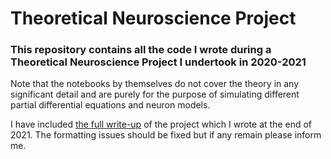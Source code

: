 # Theoretical Neuroscience Project

### This repository contains all the code I wrote during a Theoretical Neuroscience Project I undertook in 2020-2021

Note that the notebooks by themselves do not cover the theory in any significant detail and are purely for the purpose of simulating different partial differential equations and neuron models.

I have included [the full write-up](https://github.com/r-reji/theoreticalNeuroscienceCode/blob/main/Theoretical_Neuroscience_Project___Final_Report.pdf) of the project which I wrote at the end of 2021. The formatting issues should be fixed but if any remain please inform me.
